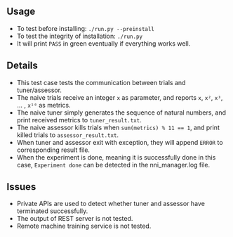 ## Usage

* To test before installing:
`./run.py --preinstall`
* To test the integrity of installation:
`./run.py`
* It will print `PASS` in green eventually if everything works well.

## Details
* This test case tests the communication between trials and tuner/assessor.
* The naive trials receive an integer `x` as parameter, and reports `x`, `x²`, `x³`, ... , `x¹⁰` as metrics.
* The naive tuner simply generates the sequence of natural numbers, and print received metrics to `tuner_result.txt`.
* The naive assessor kills trials when `sum(metrics) % 11 == 1`, and print killed trials to `assessor_result.txt`.
* When tuner and assessor exit with exception, they will append `ERROR` to corresponding result file.
* When the experiment is done, meaning it is successfully done in this case, `Experiment done` can be detected in the nni_manager.log file.

## Issues
* Private APIs are used to detect whether tuner and assessor have terminated successfully. 
* The output of REST server is not tested.
* Remote machine training service is not tested.